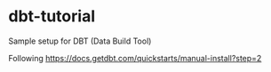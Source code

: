 # dbt-tutorial
Sample setup for DBT (Data Build Tool)

Following https://docs.getdbt.com/quickstarts/manual-install?step=2

